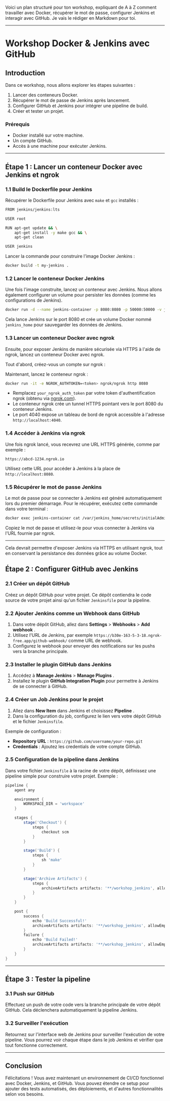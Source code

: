 Voici un plan structuré pour ton workshop, expliquant de A à Z comment travailler avec Docker, récupérer le mot de passe, configurer Jenkins et interagir avec GitHub. Je vais le rédiger en Markdown pour toi.

---

# Workshop Docker & Jenkins avec GitHub

## Introduction

Dans ce workshop, nous allons explorer les étapes suivantes :

1. Lancer des conteneurs Docker.
2. Récupérer le mot de passe de Jenkins après lancement.
3. Configurer GitHub et Jenkins pour intégrer une pipeline de build.
4. Créer et tester un projet.

### Prérequis

* Docker installé sur votre machine.
* Un compte GitHub.
* Accès à une machine pour exécuter Jenkins.

---


## Étape 1 : Lancer un conteneur Docker avec Jenkins et ngrok

### 1.1 Build le Dockerfile pour Jenkins

Récupérer le Dockerfile pour Jenkins avec `make` et `gcc` installés :

```bash
FROM jenkins/jenkins:lts

USER root

RUN apt-get update && \
    apt-get install -y make gcc && \
    apt-get clean

USER jenkins
```

Lancer la commande pour construire l'image Docker Jenkins :

```bash
docker build -t my-jenkins .
```

### 1.2 Lancer le conteneur Docker Jenkins

Une fois l'image construite, lancez un conteneur avec Jenkins. Nous allons également configurer un volume pour persister les données (comme les configurations de Jenkins).

```bash
docker run -d --name jenkins-container -p 8080:8080 -p 50000:50000 -v jenkins_home:/var/jenkins_home my-jenkins
```

Cela lance Jenkins sur le port 8080 et crée un volume Docker nommé `jenkins_home` pour sauvegarder les données de Jenkins.

### 1.3 Lancer un conteneur Docker avec ngrok

Ensuite, pour exposer Jenkins de manière sécurisée via HTTPS à l'aide de ngrok, lancez un conteneur Docker avec ngrok.

Tout d'abord, créez-vous un compte sur ngrok :

Maintenant, lancez le conteneur ngrok :

```bash
docker run -it -e NGROK_AUTHTOKEN=<token> ngrok/ngrok http 8080
```

* Remplacez `your_ngrok_auth_token` par votre token d'authentification ngrok (obtenu via [ngrok.com](https://ngrok.com/)).
* Le conteneur ngrok crée un tunnel HTTPS pointant vers le port 8080 du conteneur Jenkins.
* Le port 4040 expose un tableau de bord de ngrok accessible à l'adresse `http://localhost:4040`.

### 1.4 Accéder à Jenkins via ngrok

Une fois ngrok lancé, vous recevrez une URL HTTPS générée, comme par exemple :

```
https://abcd-1234.ngrok.io
```

Utilisez cette URL pour accéder à Jenkins à la place de `http://localhost:8080`.

### 1.5 Récupérer le mot de passe Jenkins

Le mot de passe pour se connecter à Jenkins est généré automatiquement lors du premier démarrage. Pour le récupérer, exécutez cette commande dans votre terminal :

```bash
docker exec jenkins-container cat /var/jenkins_home/secrets/initialAdminPassword
```

Copiez le mot de passe et utilisez-le pour vous connecter à Jenkins via l'URL fournie par ngrok.

---

Cela devrait permettre d'exposer Jenkins via HTTPS en utilisant ngrok, tout en conservant la persistance des données grâce au volume Docker.

## Étape 2 : Configurer GitHub avec Jenkins

### 2.1 Créer un dépôt GitHub

Créez un dépôt GitHub pour votre projet. Ce dépôt contiendra le code source de votre projet ainsi qu'un fichier `Jenkinsfile` pour la pipeline.

### 2.2 Ajouter Jenkins comme un Webhook dans GitHub

1. Dans votre dépôt GitHub, allez dans **Settings** > **Webhooks** >  **Add webhook** .
2. Utilisez l'URL de Jenkins, par exemple `https://b30e-163-5-3-18.ngrok-free.app/github-webhook/` comme URL de webhook.
3. Configurez le webhook pour envoyer des notifications sur les pushs vers la branche principale.

### 2.3 Installer le plugin GitHub dans Jenkins

1. Accédez à **Manage Jenkins** >  **Manage Plugins** .
2. Installez le plugin **GitHub Integration Plugin** pour permettre à Jenkins de se connecter à GitHub.

### 2.4 Créer un Job Jenkins pour le projet

1. Allez dans **New Item** dans Jenkins et choisissez  **Pipeline** .
2. Dans la configuration du job, configurez le lien vers votre dépôt GitHub et le fichier `Jenkinsfile`.

Exemple de configuration :

* **Repository URL** : `https://github.com/username/your-repo.git`
* **Credentials** : Ajoutez les credentials de votre compte GitHub.

### 2.5 Configuration de la pipeline dans Jenkins

Dans votre fichier `Jenkinsfile` à la racine de votre dépôt, définissez une pipeline simple pour construire votre projet. Exemple :

```groovy
pipeline {
    agent any

    environment {
        WORKSPACE_DIR = 'workspace'
    }

    stages {
        stage('Checkout') {
            steps {
                checkout scm
            }
        }

        stage('Build') {
            steps {
                sh 'make'
            }
        }

        stage('Archive Artifacts') {
            steps {
                archiveArtifacts artifacts: '**/workshop_jenkins', allowEmptyArchive: true
            }
        }
    }

    post {
        success {
            echo 'Build Successful!'
            archiveArtifacts artifacts: '**/workshop_jenkins', allowEmptyArchive: true
        }
        failure {
            echo 'Build Failed!'
            archiveArtifacts artifacts: '**/workshop_jenkins', allowEmptyArchive: true
        }
    }
}
```

---

## Étape 3 : Tester la pipeline

### 3.1 Push sur GitHub

Effectuez un push de votre code vers la branche principale de votre dépôt GitHub. Cela déclenchera automatiquement la pipeline Jenkins.

### 3.2 Surveiller l'exécution

Retournez sur l'interface web de Jenkins pour surveiller l'exécution de votre pipeline. Vous pourrez voir chaque étape dans le job Jenkins et vérifier que tout fonctionne correctement.

---

## Conclusion

Félicitations ! Vous avez maintenant un environnement de CI/CD fonctionnel avec Docker, Jenkins, et GitHub. Vous pouvez étendre ce setup pour ajouter des tests automatisés, des déploiements, et d'autres fonctionnalités selon vos besoins.
